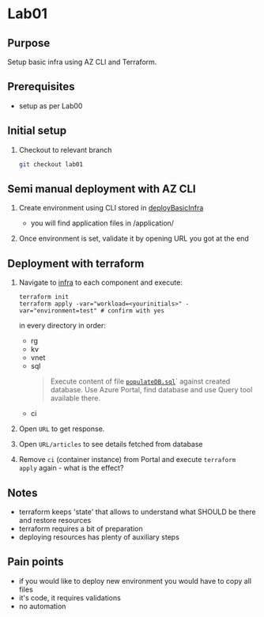 # Lab01

## Purpose

Setup basic infra using AZ CLI and Terraform.

## Prerequisites

- setup as per Lab00

## Initial setup

1. Checkout to relevant branch
    ```bash
    git checkout lab01
    ```

## Semi manual deployment with AZ CLI

1. Create environment using CLI stored in [deployBasicInfra](/scripts/deployBasicInfra.sh)
   - you will find application files in <repoName>/application/
  
2. Once environment is set, validate it by opening URL you got at the end

## Deployment with terraform

1. Navigate to [infra](../infra/) to each component and execute:
    ```
    terraform init
    terraform apply -var="workload=<yourinitials>" -var="environment=test" # confirm with yes
    ```

    in every directory in order:
    - rg
    - kv
    - vnet
    - sql
      > Execute content of file [`populateDB.sql`](/scripts/populateDB.sql)` against created database. Use Azure Portal, find database and use Query tool available there.
    - ci

2. Open `URL` to get response.

3. Open `URL/articles` to see details fetched from database

4. Remove `ci` (container instance) from Portal and execute `terraform apply` again - what is the effect?

## Notes
- terraform keeps 'state' that allows to understand what SHOULD be there and restore resources
- terraform requires a bit of preparation
- deploying resources has plenty of auxiliary steps

## Pain points
- if you would like to deploy new environment you would have to copy all files
- it's code, it requires validations
- no automation
